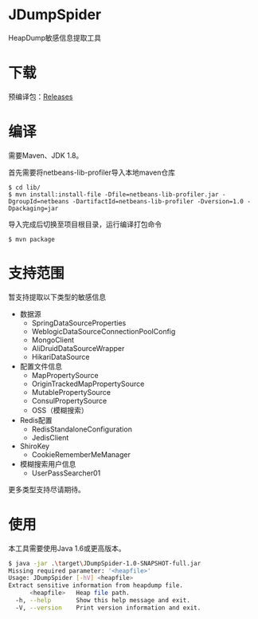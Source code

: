 # JDumpSpider
HeapDump敏感信息提取工具

# 下载

预编译包：[Releases](https://github.com/whwlsfb/JDumpSpider/releases)

# 编译
需要Maven、JDK 1.8。

首先需要将netbeans-lib-profiler导入本地maven仓库
```
$ cd lib/
$ mvn install:install-file -Dfile=netbeans-lib-profiler.jar -DgroupId=netbeans -DartifactId=netbeans-lib-profiler -Dversion=1.0 -Dpackaging=jar
```
导入完成后切换至项目根目录，运行编译打包命令
```
$ mvn package
```
# 支持范围

暂支持提取以下类型的敏感信息

- 数据源
  - SpringDataSourceProperties
  - WeblogicDataSourceConnectionPoolConfig
  - MongoClient
  - AliDruidDataSourceWrapper
  - HikariDataSource
- 配置文件信息
  - MapPropertySource
  - OriginTrackedMapPropertySource
  - MutablePropertySource
  - ConsulPropertySource
  - OSS（模糊搜索）
- Redis配置
  - RedisStandaloneConfiguration
  - JedisClient
- ShiroKey
  - CookieRememberMeManager
- 模糊搜索用户信息
  - UserPassSearcher01

更多类型支持尽请期待。

# 使用

本工具需要使用Java 1.6或更高版本。

```sh
$ java -jar .\target\JDumpSpider-1.0-SNAPSHOT-full.jar                  
Missing required parameter: '<heapfile>'
Usage: JDumpSpider [-hV] <heapfile>                   
Extract sensitive information from heapdump file.     
      <heapfile>   Heap file path.                    
  -h, --help       Show this help message and exit.   
  -V, --version    Print version information and exit.

```
